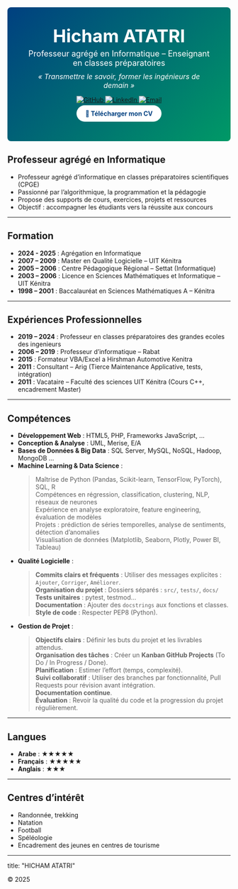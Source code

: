 <div style="text-align:center; padding:40px; background:linear-gradient(135deg,#004080,#009966); color:white; border-radius:8px;">
  
  <h1 style="margin:0; font-size:40px;">Hicham ATATRI</h1>
  <p style="font-size:18px; margin:5px 0;">Professeur agrégé en Informatique – Enseignant en classes préparatoires</p>
  
  <!-- Slogan -->
  <p style="font-size:16px; font-style:italic; margin:10px 0;">
    « Transmettre le savoir, former les ingénieurs de demain »
  </p>

  <!-- Icônes -->
  <p>
    <a href="https://github.com/tonprofil" target="_blank">
      <img src="https://img.icons8.com/ios-filled/30/ffffff/github.png" alt="GitHub"/>
    </a>
    <a href="https://linkedin.com/in/tonprofil" target="_blank">
      <img src="https://img.icons8.com/ios-filled/30/ffffff/linkedin.png" alt="LinkedIn"/>
    </a>
    <a href="mailto:hichamatatri@gmail.com">
      <img src="https://img.icons8.com/ios-filled/30/ffffff/new-post.png" alt="Email"/>
    </a>
  </p>

  <!-- Bouton CV -->
  <p>
    <a href="cv.pdf" style="background:#fff; color:#004080; padding:10px 20px; 
       border-radius:20px; text-decoration:none; font-weight:bold;">
      📄 Télécharger mon CV
    </a>
  </p>
</div>

## Professeur agrégé en Informatique   
- Professeur agrégé d’informatique en classes préparatoires scientifiques (CPGE)
- Passionné par l’algorithmique, la programmation et la pédagogie
- Propose des supports de cours, exercices, projets et ressources
- Objectif : accompagner les étudiants vers la réussite aux concours  
  
---

## Formation

- **2024 - 2025** : Agrégation en Informatique   
- **2007 – 2009** : Master en Qualité Logicielle – UIT Kénitra  
- **2005 – 2006** : Centre Pédagogique Régional – Settat (Informatique)  
- **2003 – 2006** : Licence en Sciences Mathématiques et Informatique – UIT Kénitra  
- **1998 – 2001** : Baccalauréat en Sciences Mathématiques A – Kénitra  

---

## Expériences Professionnelles

- **2019 – 2024** : Professeur en classes préparatoires des grandes ecoles des ingenieurs   
- **2006 – 2019** : Professeur d’informatique – Rabat  
- **2015** : Formateur VBA/Excel a Hirshman Automotive Kenitra  
- **2011** : Consultant – Arig (Tierce Maintenance Applicative, tests, intégration)  
- **2011** : Vacataire – Faculté des sciences UIT Kénitra (Cours C++, encadrement Master)  

---

## Compétences

- **Développement Web** : HTML5, PHP, Frameworks JavaScript, ... 
- **Conception & Analyse** : UML, Merise, E/A  
- **Bases de Données & Big Data** : SQL Server, MySQL, NoSQL, Hadoop, MongoDB ...  
- **Machine Learning & Data Science** :
  > Maîtrise de Python (Pandas, Scikit-learn, TensorFlow, PyTorch), SQL, R  
  > Compétences en régression, classification, clustering, NLP, réseaux de neurones  
  > Expérience en analyse exploratoire, feature engineering, évaluation de modèles  
  > Projets : prédiction de séries temporelles, analyse de sentiments, détection d’anomalies  
  > Visualisation de données (Matplotlib, Seaborn, Plotly, Power BI, Tableau)    
- **Qualité Logicielle** :  
  > **Commits clairs et fréquents**  : Utiliser des messages explicites : `Ajouter`, `Corriger`, `Améliorer`.  
  > **Organisation du projet** : Dossiers séparés : `src/`, `tests/`, `docs/`  
  > **Tests unitaires**  : pytest, testmod...  
  > **Documentation**  : Ajouter des `docstrings` aux fonctions et classes.  
  > **Style de code**  : Respecter PEP8 (Python).  
- **Gestion de Projet** :  
  > **Objectifs clairs**  : Définir les buts du projet et les livrables attendus.  
  > **Organisation des tâches**  : Créer un **Kanban GitHub Projects** (To Do / In Progress / Done).  
  > **Planification**  : Estimer l’effort (temps, complexité).  
  > **Suivi collaboratif**  : Utiliser des branches par fonctionnalité, Pull Requests pour révision avant intégration.  
  > **Documentation continue**.  
  > **Évaluation**  : Revoir la qualité du code et la progression du projet régulièrement.   

---

## Langues 

- **Arabe**    : ★★★★★  
- **Français** : ★★★★★  
- **Anglais**  : ★★★  

---

## Centres d’intérêt

- Randonnée, trekking  
- Natation  
- Football  
- Spéléologie  
- Encadrement des jeunes en centres de tourisme  

---
title: "HICHAM ATATRI"

© 2025
